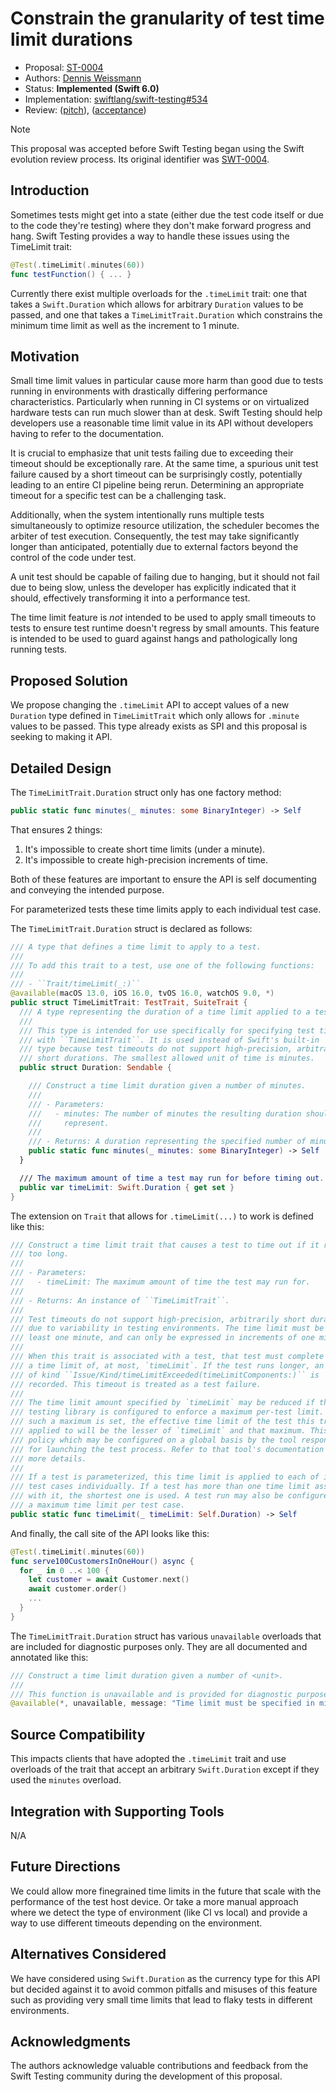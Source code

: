 # Constrain the granularity of test time limit durations

* Proposal: [ST-0004](0004-constrain-the-granularity-of-test-time-limit-durations.md)
* Authors: [Dennis Weissmann](https://github.com/dennisweissmann)
* Status: **Implemented (Swift 6.0)**
* Implementation: 
[swiftlang/swift-testing#534](https://github.com/swiftlang/swift-testing/pull/534)
* Review: 
([pitch](https://forums.swift.org/t/pitch-constrain-the-granularity-of-test-time-limit-durations/73146)),
([acceptance](https://forums.swift.org/t/pitch-constrain-the-granularity-of-test-time-limit-durations/73146/3))

> [!NOTE]
> This proposal was accepted before Swift Testing began using the Swift
> evolution review process. Its original identifier was
> [SWT-0004](https://github.com/swiftlang/swift-testing/blob/main/Documentation/Proposals/0004-constrain-the-granularity-of-test-time-limit-durations.md).

## Introduction

Sometimes tests might get into a state (either due the test code itself or due 
to the code they're testing) where they don't make forward progress and hang.
Swift Testing provides a way to handle these issues using the TimeLimit trait:

```swift
@Test(.timeLimit(.minutes(60))
func testFunction() { ... }
```

Currently there exist multiple overloads for the `.timeLimit` trait: one that 
takes a `Swift.Duration` which allows for arbitrary `Duration` values to be 
passed, and one that takes a `TimeLimitTrait.Duration` which constrains the 
minimum time limit as well as the increment to 1 minute.

## Motivation

Small time limit values in particular cause more harm than good due to tests 
running in environments with drastically differing performance characteristics.
Particularly when running in CI systems or on virtualized hardware tests can 
run much slower than at desk.
Swift Testing should help developers use a reasonable time limit value in its 
API without developers having to refer to the documentation.

It is crucial to emphasize that unit tests failing due to exceeding their 
timeout should be exceptionally rare. At the same time, a spurious unit test 
failure caused by a short timeout can be surprisingly costly, potentially 
leading to an entire CI pipeline being rerun. Determining an appropriate 
timeout for a specific test can be a challenging task.

Additionally, when the system intentionally runs multiple tests simultaneously 
to optimize resource utilization, the scheduler becomes the arbiter of test 
execution. Consequently, the test may take significantly longer than 
anticipated, potentially due to external factors beyond the control of the code 
under test.

A unit test should be capable of failing due to hanging, but it should not fail 
due to being slow, unless the developer has explicitly indicated that it 
should, effectively transforming it into a performance test.

The time limit feature is *not* intended to be used to apply small timeouts to 
tests to ensure test runtime doesn't regress by small amounts. This feature is 
intended to be used to guard against hangs and pathologically long running 
tests.

## Proposed Solution

We propose changing the `.timeLimit` API to accept values of a new `Duration` 
type defined in `TimeLimitTrait` which only allows for `.minute` values to be 
passed.
This type already exists as SPI and this proposal is seeking to making it API.

## Detailed Design

The `TimeLimitTrait.Duration` struct only has one factory method:
```swift
public static func minutes(_ minutes: some BinaryInteger) -> Self
```

That ensures 2 things:
1. It's impossible to create short time limits (under a minute).
2. It's impossible to create high-precision increments of time.

Both of these features are important to ensure the API is self documenting and 
conveying the intended purpose.

For parameterized tests these time limits apply to each individual test case.

The `TimeLimitTrait.Duration` struct is declared as follows:

```swift
/// A type that defines a time limit to apply to a test.
///
/// To add this trait to a test, use one of the following functions:
///
/// - ``Trait/timeLimit(_:)``
@available(macOS 13.0, iOS 16.0, tvOS 16.0, watchOS 9.0, *)
public struct TimeLimitTrait: TestTrait, SuiteTrait {
  /// A type representing the duration of a time limit applied to a test.
  ///
  /// This type is intended for use specifically for specifying test timeouts
  /// with ``TimeLimitTrait``. It is used instead of Swift's built-in `Duration`
  /// type because test timeouts do not support high-precision, arbitrarily
  /// short durations. The smallest allowed unit of time is minutes.
  public struct Duration: Sendable {

    /// Construct a time limit duration given a number of minutes.
    ///
    /// - Parameters:
    ///   - minutes: The number of minutes the resulting duration should
    ///     represent.
    ///
    /// - Returns: A duration representing the specified number of minutes.
    public static func minutes(_ minutes: some BinaryInteger) -> Self
  }

  /// The maximum amount of time a test may run for before timing out.
  public var timeLimit: Swift.Duration { get set }
}
```

The extension on `Trait` that allows for `.timeLimit(...)` to work is defined 
like this:

```swift
/// Construct a time limit trait that causes a test to time out if it runs for
/// too long.
///
/// - Parameters:
///   - timeLimit: The maximum amount of time the test may run for.
///
/// - Returns: An instance of ``TimeLimitTrait``.
///
/// Test timeouts do not support high-precision, arbitrarily short durations
/// due to variability in testing environments. The time limit must be at
/// least one minute, and can only be expressed in increments of one minute.
///
/// When this trait is associated with a test, that test must complete within
/// a time limit of, at most, `timeLimit`. If the test runs longer, an issue
/// of kind ``Issue/Kind/timeLimitExceeded(timeLimitComponents:)`` is
/// recorded. This timeout is treated as a test failure.
///
/// The time limit amount specified by `timeLimit` may be reduced if the
/// testing library is configured to enforce a maximum per-test limit. When
/// such a maximum is set, the effective time limit of the test this trait is
/// applied to will be the lesser of `timeLimit` and that maximum. This is a
/// policy which may be configured on a global basis by the tool responsible
/// for launching the test process. Refer to that tool's documentation for
/// more details.
///
/// If a test is parameterized, this time limit is applied to each of its
/// test cases individually. If a test has more than one time limit associated
/// with it, the shortest one is used. A test run may also be configured with
/// a maximum time limit per test case.
public static func timeLimit(_ timeLimit: Self.Duration) -> Self
```

And finally, the call site of the API looks like this:

```swift
@Test(.timeLimit(.minutes(60))
func serve100CustomersInOneHour() async {
  for _ in 0 ..< 100 {
    let customer = await Customer.next()
    await customer.order()
    ...
  }
}
```

The `TimeLimitTrait.Duration` struct has various `unavailable` overloads that
are included for diagnostic purposes only. They are all documented and
annotated like this:

```swift
/// Construct a time limit duration given a number of <unit>.
///
/// This function is unavailable and is provided for diagnostic purposes only.
@available(*, unavailable, message: "Time limit must be specified in minutes")
```

## Source Compatibility

This impacts clients that have adopted the `.timeLimit` trait and use overloads
of the trait that accept an arbitrary `Swift.Duration` except if they used the
`minutes` overload.

## Integration with Supporting Tools

N/A

## Future Directions

We could allow more finegrained time limits in the future that scale with the
performance of the test host device.
Or take a more manual approach where we detect the type of environment
(like CI vs local) and provide a way to use different timeouts depending on the
environment.

## Alternatives Considered

We have considered using `Swift.Duration` as the currency type for this API but 
decided against it to avoid common pitfalls and misuses of this feature such as
providing very small time limits that lead to flaky tests in different 
environments.

## Acknowledgments

The authors acknowledge valuable contributions and feedback from the Swift 
Testing community during the development of this proposal.
